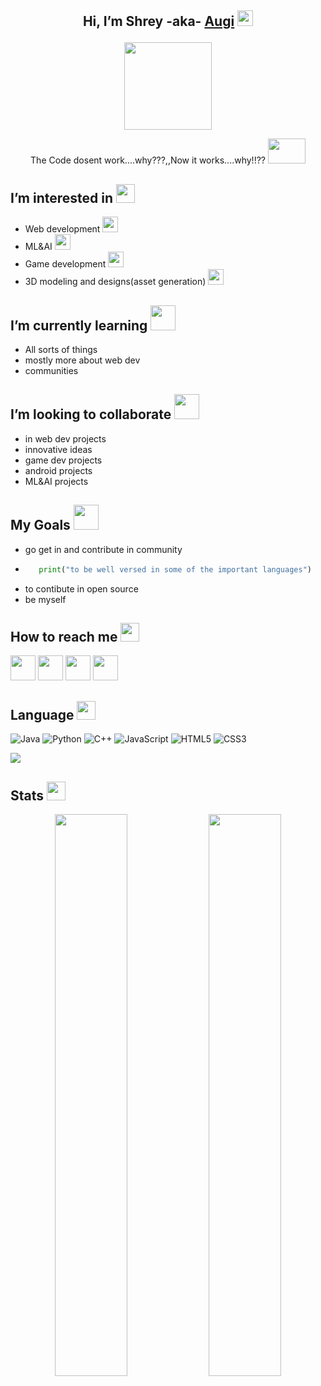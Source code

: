 ## <p align="center"> Hi, I’m Shrey -aka- [Augi][Instagram] <img src="https://media.giphy.com/media/hvRJCLFzcasrR4ia7z/giphy.gif" width="25px"> </p>
<p align="center"><img src="https://media.giphy.com/media/Q7SKqn3G97xpmfSOvG/giphy.gif" width="140" height="140" /></p>
<p align="center">The Code dosent work....why???,,Now it works....why!!??
<img src="https://media.giphy.com/media/DfSXiR60W9MVq/giphy.gif" width="60" height="40" /></p>


## I’m interested in  <img src="https://media.giphy.com/media/TaC6gXdan989My4Eub/giphy.gif" width="30" height="30" />
- Web development <img src="https://img.icons8.com/external-kiranshastry-lineal-color-kiranshastry/344/external-web-development-coding-kiranshastry-lineal-color-kiranshastry.png" width ="25" height="25" />
- ML&AI  <img src="https://img.icons8.com/external-flaticons-lineal-color-flat-icons/344/external-machine-learning-robotics-flaticons-lineal-color-flat-icons.png" width="25" height="25" />
- Game development  <img src="https://img.icons8.com/external-flaticons-flat-flat-icons/344/external-game-development-game-development-flaticons-flat-flat-icons.png" width="25" height="25" />
- 3D modeling and designs(asset generation)  <img src="https://img.icons8.com/external-flaticons-lineal-color-flat-icons/344/external-3d-modeling-diy-flaticons-lineal-color-flat-icons-3.png" width="25" height="25" />

## I’m currently learning  <img src="https://media.giphy.com/media/XpRoPjGRLHgZCiIg0K/giphy.gif" width="40" height="40" />
- All sorts of things
- mostly more about web dev 
- communities

## I’m looking to collaborate  <img src="https://media.giphy.com/media/Bz3J61Fswq1zdruPBI/giphy.gif" widht="40" height="40" />
- in web dev projects
- innovative ideas
- game dev projects
- android projects
- ML&AI projects

## My Goals  <img src="https://media.giphy.com/media/l0K4m8FLCB4anX60g/giphy.gif" widht="40" height="40" />
- go get in and contribute in community
- ```python 
     print("to be well versed in some of the important languages")
     ```
- to contibute in open source
- be myself

## How to reach me <img src="https://media.giphy.com/media/huyZxIJvtqVeRp7QcS/giphy.gif" width="30" height="30" />
[<img src="https://media.giphy.com/media/SMKiEh9WDO6ze/giphy.gif" width="40" height="40" />][twitter]
[<img src="https://img.icons8.com/external-justicon-lineal-color-justicon/344/external-linkedin-social-media-justicon-lineal-color-justicon.png" width="40" height="40" />][linkdin]
[<img src="https://media.giphy.com/media/l1J9wIiIY6S3slqus/giphy.gif" width="40" height="40" />][Instagram]
[<img src="https://media.giphy.com/media/XEy1qyv7GdLpmqHEPV/giphy.gif" width="40" height="40" />][facebook]



## Language  <img src="https://media.giphy.com/media/PiWfijeEeJEI0uB7j6/giphy.gif" width="30" height="30" />
![Java](https://img.shields.io/badge/-java-E34A86?style=flat-square&logo=java)
![Python](https://img.shields.io/badge/-Python-black?style=flat-square&logo=Python)
![C++](https://img.shields.io/badge/-C++-00599C?style=flat-square&logo=c)
![JavaScript](https://img.shields.io/badge/-JavaScript-black?style=flat-square&logo=javascript)
![HTML5](https://img.shields.io/badge/-HTML5-E34F26?style=flat-square&logo=html5&logoColor=white)
![CSS3](https://img.shields.io/badge/-CSS3-1572B6?style=flat-square&logo=css3)




<img src="https://activity-graph.herokuapp.com/graph?username=shrey0723&bg_color=0f2d3d&color=1cadfb&line=1cadfb&point=1cadfb&area=true&hide_border=true"> </p>



## Stats  <img src="https://media.giphy.com/media/CtYFOdVbvTfgZunPEA/giphy.gif" width="30" height="30" />
<p align="center">
	
  <img width="48%" src="https://github-readme-stats.vercel.app/api?username=shrey0723&show_icons=true&theme=tokyonight" />
  <img width="48%" src="https://github-readme-streak-stats.herokuapp.com/?user=shrey0723&theme=tokyonight" />
</p>

[Instagram]: https://www.instagram.com/shrey.dubey/
[twitter]: https://twitter.com/Augi_spark
[linkdin]: https://www.linkedin.com/in/shrey-dubey-6109b0192
[facebook]: https://www.facebook.com/shrey.dubey.562/
